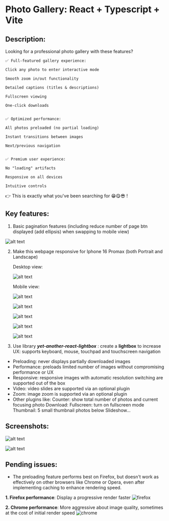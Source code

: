 # Photo Gallery: React + Typescript + Vite

## Description:

Looking for a professional photo gallery with these features?

    ✅ Full-featured gallery experience:

    Click any photo to enter interactive mode

    Smooth zoom in/out functionality

    Detailed captions (titles & descriptions)

    Fullscreen viewing

    One-click downloads


    ✅ Optimized performance:

    All photos preloaded (no partial loading)

    Instant transitions between images

    Next/previous navigation


    ✅ Premium user experience:

    No "loading" artifacts

    Responsive on all devices

    Intuitive controls

👉 This is exactly what you've been searching for 😁😋😎 !

## Key features:

1. Basic pagination features (including reduce number of page btn displayed (add ellipsis) when swapping to mobile view)

![alt text](image.png)

2. Make this webpage responsive for Iphone 16 Promax (both Portrait and Landscape)

   Desktop view:

   ![alt text](image-3.png)

   Mobile view:

   ![alt text](image-4.png)

   ![alt text](image-5.png)

   ![alt text](image-7.png)

   ![alt text](image-6.png)

   ![alt text](image-8.png)

3. Use library **_yet-another-react-lightbox_** : create a **lightbox** to increase UX: supports keyboard, mouse, touchpad and touchscreen navigation

- Preloading: never displays partially downloaded images
- Performance: preloads limited number of images without compromising performance or UX
- Responsive: responsive images with automatic resolution switching are supported out of the box
- Video: video slides are supported via an optional plugin
- Zoom: image zoom is supported via an optional plugin
- Other plugins like:
  Counter: show total number of photos and current focusing photo
  Download:
  Fullscreen: turn on fullscreen mode
  Thumbnail: 5 small thumbnail photos below
  Slideshow...

## Screenshots:

![alt text](image-1.png)

![alt text](image-2.png)

## Pending issues:

- The preloading feature performs best on Firefox, but doesn't work as effectively on other browsers like Chrome or Opera, even after implementing caching to enhance rendering speed.

**1. Firefox performance**: Display a progressive render faster
![firefox](onfirefox.gif)

**2. Chrome performance**: More aggressive about image quality, sometimes at the cost of initial render speed
![chrome](onchrome.gif)
